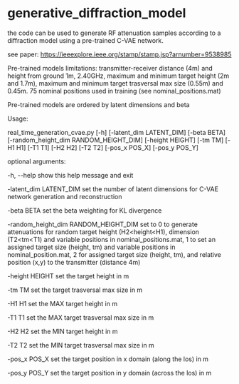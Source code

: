 # generative_diffraction_model
the code can be used to generate RF attenuation samples according to a diffraction model using a pre-trained C-VAE network. 

see paper: https://ieeexplore.ieee.org/stamp/stamp.jsp?arnumber=9538985

Pre-trained models limitations: transmitter-receiver distance (4m) and height from ground 1m, 2.40GHz, maximum and minimum target height (2m and 1.7m), maximum and minimum target trasversal max size (0.55m) and 0.45m. 75 nominal positions used in training (see nominal_positions.mat)

Pre-trained models are ordered by latent dimensions and beta

Usage:

real_time_generation_cvae.py [-h]   [-latent_dim LATENT_DIM]
                                                [-beta BETA]
                                                [-random_height_dim RANDOM_HEIGHT_DIM]
                                                [-height HEIGHT] [-tm TM]
                                                [-H1 H1] [-T1 T1] [-H2 H2]
                                                [-T2 T2] [-pos_x POS_X]
                                                [-pos_y POS_Y]

optional arguments:
  
  -h, --help            show this help message and exit
  
  -latent_dim LATENT_DIM  set the number of latent dimensions for C-VAE network generation and reconstruction
  
  -beta BETA            set the beta weighting for KL divergence
  
  -random_height_dim RANDOM_HEIGHT_DIM set to 0 to generate attenuations for random target height (H2<height<H1), dimension (T2<tm<T1) and variable positions in nominal_positions.mat, 1 to set an assigned target size (height, tm) and variable positions in nominal_position.mat, 2 for assigned target size (height, tm), and relative position (x,y) to the transmitter (distance 4m)
  
  -height HEIGHT        set the target height in m
  
  -tm TM                set the target trasversal max size in m
  
  -H1 H1                set the MAX target height in m
  
  -T1 T1                set the MAX target trasversal max size in m
  
  -H2 H2                set the MIN target height in m
  
  -T2 T2                set the MIN target trasversal max size in m
  
  -pos_x POS_X          set the target position in x domain (along the los) in m
  
  -pos_y POS_Y          set the target position in y domain (across the los) in m
